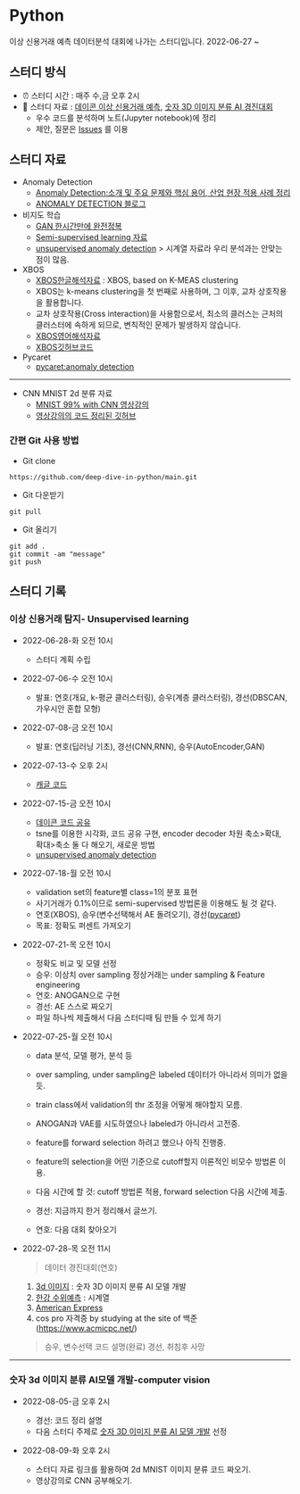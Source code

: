 # Python
이상 신용거래 예측 데이터분석 대회에 나가는 스터디입니다. 2022-06-27 ~


## 스터디 방식
- ⏰ 스터디 시간 : 매주 수,금 오후 2시
- 📗 스터디 자료 : [데이콘 이상 신용거래 예측](https://dacon.io/competitions/official/235930/overview/description), [숫자 3D 이미지 분류 AI 경진대회](https://dacon.io/competitions/official/235951/overview/description)
  - 우수 코드를 분석하며 노트(Jupyter notebook)에 정리
  - 제안, 질문은 [Issues](https://github.com/deep-dive-in-python/main/issues) 를 이용
  
## 스터디 자료
- Anomaly Detection
  - [Anomaly Detection:소개 및 주요 문제와 핵심 용어, 산업 현장 적용 사례 정리](https://hoya012.github.io/blog/anomaly-detection-overview-1/)
  - [ANOMALY DETECTION 블로그](https://www.cognex.com/ko-kr/blogs/deep-learning/research/anomaly-detection-overview-1-introduction-anomaly-detection)
- 비지도 학습
  - [GAN 한시간만에 완전정복](https://www.youtube.com/watch?v=odpjk7_tGY0&t=69s)
  - [Semi-supervised learning 자료](https://blog.est.ai/2020/11/ssl/)
  - [unsupervised anomaly detection](https://www.kaggle.com/code/victorambonati/unsupervised-anomaly-detection) > 시계열 자료라 우리 분석과는 안맞는 점이 많음.
- XBOS
  - [XBOS한글해석자료](https://blog.naver.com/qkrdnjsrl0628/222802847577) : XBOS, based on K-MEAS clustering 
  - XBOS는 k-means clustering을 첫 번째로 사용하며, 그 이후, 교차 상호작용을 활용합니다.
  - 교차 상호작용(Cross interaction)을 사용함으로서, 최소의 클러스는 근처의 클러스터에 속하게 되므로, 변칙적인 문제가 발생하지 않습니다.
  - [XBOS영어해석자료](https://kanatoko.wordpress.com/2018/03/06/xbos-anomaly-detection/)
  - [XBOS깃허브코드](https://github.com/Kanatoko/XBOS-anomaly-detection)
- Pycaret
  - [pycaret:anomaly detection](https://insaid.medium.com/anomaly-detection-using-pycaret-38b267ed638b)
-----
- CNN MNIST 2d 분류 자료
  - [MNIST 99% with CNN 영상강의](https://www.youtube.com/watch?v=pQ9Y9ZagZBk&list=PLlMkM4tgfjnLSOjrEJN31gZATbcj_MpUm&index=40)
  - [영상강의의 코드 정리된 깃허브](https://github.com/hunkim/DeepLearningZeroToAll)


### 간편 Git 사용 방법
  - Git clone
```
https://github.com/deep-dive-in-python/main.git
```
  - Git 다운받기
```
git pull
```
  - Git 올리기
```
git add .
git commit -am "message"
git push 
```


## 스터디 기록
### 이상 신용거래 탐지- Unsupervised learning
- 2022-06-28-화 오전 10시
  - 스터디 계획 수립
  
- 2022-07-06-수 오전 10시
  - 발표: 연호(개요, k-평균 클러스터링), 승우(계층 클러스터링), 경선(DBSCAN,가우시안 혼합 모형)

- 2022-07-08-금 오전 10시
  - 발표: 연호(딥러닝 기초), 경선(CNN,RNN), 승우(AutoEncoder,GAN)

- 2022-07-13-수 오후 2시
  - [캐글 코드](https://www.kaggle.com/code/shivamb/semi-supervised-classification-using-autoencoders)
  
- 2022-07-15-금 오전 10시
  - [데이콘 코드 공유](https://dacon.io/competitions/official/235930/codeshare/5508?page=1&dtype=recent)
  - tsne를 이용한 시각화, 코드 공유 구현, encoder decoder 차원 축소>확대, 확대>축소 둘 다 해오기, 새로운 방법  
  - [unsupervised anomaly detection](https://www.kaggle.com/code/victorambonati/unsupervised-anomaly-detection)

- 2022-07-18-월 오전 10시
  - validation set의 feature별 class=1의 분포 표현
  - 사기거래가 0.1%이므로 semi-supervised 방법론을 이용해도 될 것 같다. 
  - 연호(XBOS), 승우(변수선택해서 AE 돌려오기), 경선([pycaret](https://towardsdatascience.com/unsupervised-anomaly-detection-in-python-f2e61be17c2b))
  - 목표: 정확도 퍼센트 가져오기

- 2022-07-21-목 오전 10시
  - 정확도 비교 및 모델 선정
  - 승우: 이상치 over sampling 정상거래는 under sampling & Feature engineering
  - 연호: ANOGAN으로 구현
  - 경선: AE 스스로 짜오기
  - 파일 하나씩 제출해서 다음 스터디때 팀 만들 수 있게 하기

- 2022-07-25-월 오전 10시
  - data 분석, 모델 평가, 분석 등
  - over sampling, under sampling은 labeled 데이터가 아니라서 의미가 없을듯.
  - train class에서 validation의 thr 조정을 어떻게 해야할지 모름.
  - ANOGAN과 VAE를 시도하였으나 labeled가 아니라서 고전중.
  - feature를 forward selection 하려고 했으나 아직 진행중.
  - feature의 selection을 어떤 기준으로 cutoff할지 이론적인 비모수 방법론 이용.


  - 다음 시간에 할 것: cutoff 방법론 적용, forward selection 다음 시간에 제출.
  - 경선: 지금까지 한거 정리해서 글쓰기.
  - 연호: 다음 대회 찾아오기

- 2022-07-28-목 오전 11시
  > 데이터 경진대회(연호)
    1. [3d 이미지](https://dacon.io/competitions/official/235951/data) : 숫자 3D 이미지 분류 AI 모델 개발
    2. [한강 수위예측](https://dacon.io/competitions/official/235949/overview/description) : 시계열
    3. [American Express](https://www.kaggle.com/competitions/amex-default-prediction/overview)
    4. cos pro 자격증 by studying at the site of 백준(https://www.acmicpc.net/)
  > 승우, 변수선택 코드 설명(완료)
  > 경선, 취침후 사망
-----
### 숫자 3d 이미지 분류 AI모델 개발-computer vision  
- 2022-08-05-금 오후 2시
  - 경선: 코드 정리 설명
  - 다음 스터디 주제로 [숫자 3D 이미지 분류 AI 모델 개발](https://dacon.io/competitions/official/235951/data) 선정
  
- 2022-08-09-화 오후 2시
  - 스터디 자료 링크를 활용하여 2d MNIST 이미지 분류 코드 짜오기.
  - 영상강의로 CNN 공부해오기.
